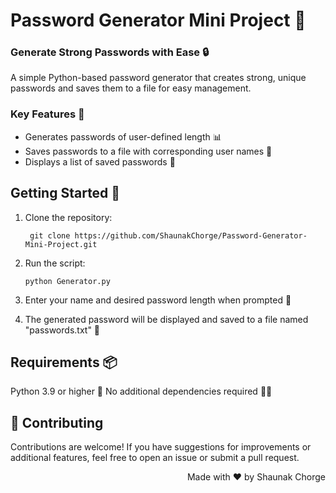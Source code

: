 # Password Generator Mini Project 🚀


### Generate Strong Passwords with Ease 🔒
A simple Python-based password generator that creates strong, unique passwords and saves them to a file for easy management.

### Key Features 📝
- Generates passwords of user-defined length 📊
- Saves passwords to a file with corresponding user names 📁
- Displays a list of saved passwords 📝

## Getting Started 🚀
1. Clone the repository:
   ```
    git clone https://github.com/ShaunakChorge/Password-Generator-Mini-Project.git
   ```
   
   
2. Run the script:
   ```
   python Generator.py
   ```
3. Enter your name and desired password length when prompted 📝
4. The generated password will be displayed and saved to a file named "passwords.txt" 📁

## Requirements 📦
Python 3.9 or higher 🐍
No additional dependencies required 🙅‍♂️


## 🤝 Contributing
Contributions are welcome! If you have suggestions for improvements or additional features, feel free to open an issue or submit a pull request.




<div align="right">
  <p>Made with ❤️ by Shaunak Chorge</p>
</div>

